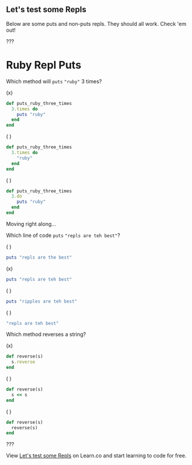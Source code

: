 ## Let's test some Repls

Below are some puts and non-puts repls. They should all work. Check 'em out!

???

# Ruby Repl Puts

Which method will `puts` `"ruby"` 3 times?

(x)

``` ruby
def puts_ruby_three_times
  3.times do
    puts "ruby"
  end
end
```

( )

``` ruby
def puts_ruby_three_times
  3.times do
    "ruby"
  end
end
```

( )

``` ruby
def puts_ruby_three_times
  3.do
    puts "ruby"
  end
end
```

Moving right along...


Which line of code `puts` `"repls are teh best"`?

( )

``` ruby
puts "repls are the best"
```

(x)

``` ruby
puts "repls are teh best"
```

( )

``` ruby
puts "ripples are teh best"
```

( )

``` ruby
"repls are teh best"
```

Which method reverses a string?

(x)

``` ruby
def reverse(s)
  s.reverse
end
```

( )

``` ruby
def reverse(s)
  s << s
end
```

( )

``` ruby
def reverse(s)
  reverse(s)
end
```

???

<p data-visibility='hidden'>View <a href='https://learn.co/lessons/ruby-repl-puts' title='Let's test some Repls'>Let's test some Repls</a> on Learn.co and start learning to code for free.</p>
